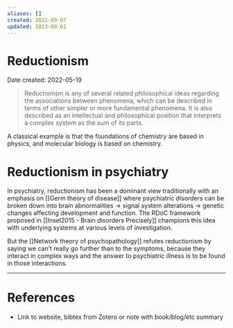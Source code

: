 ```yaml
---
aliases: []
created: 2022-09-07
updated: 2023-09-01
---
```


# Reductionism
Date created: 2022-05-19

> Reductionism is any of several related philosophical ideas regarding the associations between phenomena, which can be described in terms of other simpler or more fundamental phenomena. It is also described as an intellectual and philosophical position that interprets a complex system as the sum of its parts.

A classical example is that the foundations of chemistry are based in physics, and molecular biology is based on chemistry.

# Reductionism in psychiatry

In psychiatry, reductionism has been a dominant view traditionally with an emphasis on [[Germ theory of disease]] where psychiatric disorders can be broken down into brain abnormalities → signal system alterations → genetic changes affecting development and function. The RDoC framework proposed in [[Insel2015 - Brain disorders Precisely]] champions this idea with underlying systems at various levels of investigation.

But the [[Network theory of psychopathology]] refutes reductionism by saying we can’t really go further than to the symptoms, because they interact in complex ways and the answer to psychiatric illness is to be found in those interactions.


---
# References
* Link to website, bibtex from Zotero or note with book/blog/etc summary
